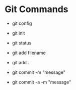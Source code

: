 # Git Commands

- git config
- git init
- git status

- git add filename
- git add .

- git commit -m "message"
- git commit -a -m "message"